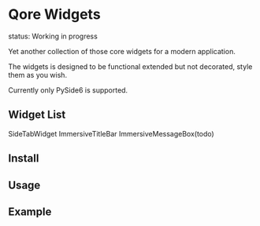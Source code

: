 
# Qore Widgets

status: Working in progress

Yet another collection of those core widgets for a modern application.

The widgets is designed to be functional extended but not decorated, style them as you wish.

Currently only PySide6 is supported.

## Widget List
SideTabWidget
ImmersiveTitleBar
ImmersiveMessageBox(todo)

## Install

## Usage

## Example
